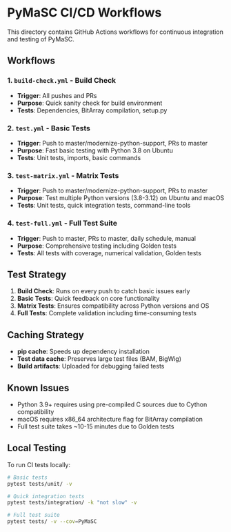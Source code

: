 # PyMaSC CI/CD Workflows

This directory contains GitHub Actions workflows for continuous integration and testing of PyMaSC.

## Workflows

### 1. `build-check.yml` - Build Check
- **Trigger**: All pushes and PRs
- **Purpose**: Quick sanity check for build environment
- **Tests**: Dependencies, BitArray compilation, setup.py

### 2. `test.yml` - Basic Tests  
- **Trigger**: Push to master/modernize-python-support, PRs to master
- **Purpose**: Fast basic testing with Python 3.8 on Ubuntu
- **Tests**: Unit tests, imports, basic commands

### 3. `test-matrix.yml` - Matrix Tests
- **Trigger**: Push to master/modernize-python-support, PRs to master  
- **Purpose**: Test multiple Python versions (3.8-3.12) on Ubuntu and macOS
- **Tests**: Unit tests, quick integration tests, command-line tools

### 4. `test-full.yml` - Full Test Suite
- **Trigger**: Push to master, PRs to master, daily schedule, manual
- **Purpose**: Comprehensive testing including Golden tests
- **Tests**: All tests with coverage, numerical validation, Golden tests

## Test Strategy

1. **Build Check**: Runs on every push to catch basic issues early
2. **Basic Tests**: Quick feedback on core functionality  
3. **Matrix Tests**: Ensures compatibility across Python versions and OS
4. **Full Tests**: Complete validation including time-consuming tests

## Caching Strategy

- **pip cache**: Speeds up dependency installation
- **Test data cache**: Preserves large test files (BAM, BigWig)
- **Build artifacts**: Uploaded for debugging failed tests

## Known Issues

- Python 3.9+ requires using pre-compiled C sources due to Cython compatibility
- macOS requires x86_64 architecture flag for BitArray compilation
- Full test suite takes ~10-15 minutes due to Golden tests

## Local Testing

To run CI tests locally:

```bash
# Basic tests
pytest tests/unit/ -v

# Quick integration tests  
pytest tests/integration/ -k "not slow" -v

# Full test suite
pytest tests/ -v --cov=PyMaSC
```